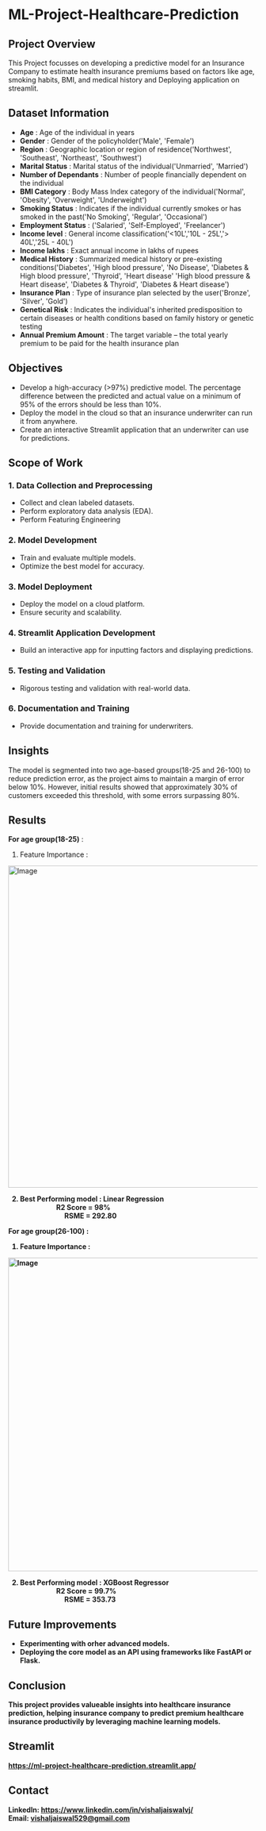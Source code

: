 # ML-Project-Healthcare-Prediction
## Project Overview
This Project focusses on developing a predictive model for an Insurance Company to estimate health insurance 
premiums based on factors like age, smoking habits, BMI, and medical history and Deploying application on streamlit.
## Dataset Information 
- **Age** : Age of the individual in years
- **Gender** : Gender of the policyholder('Male', 'Female')
- **Region** : Geographic location or region of residence('Northwest', 'Southeast', 'Northeast', 'Southwest')
- **Marital Status** : Marital status of the individual('Unmarried', 'Married')
- **Number of Dependants** : Number of people financially dependent on the individual
- **BMI Category** : Body Mass Index category of the individual('Normal', 'Obesity', 'Overweight', 'Underweight')
- **Smoking Status** : Indicates if the individual currently smokes or has smoked in the past('No Smoking', 'Regular', 'Occasional')
- **Employment Status** : ('Salaried', 'Self-Employed', 'Freelancer')
- **Income level** : General income classification('<10L','10L - 25L','> 40L','25L - 40L')
- **Income lakhs** : Exact annual income in lakhs of rupees
- **Medical History** : Summarized medical history or pre-existing conditions('Diabetes', 'High blood pressure', 'No Disease',
                                                                              'Diabetes & High blood pressure', 'Thyroid', 
                                                                               'Heart disease'
                                                                              'High blood pressure & Heart disease', 
                                                                              'Diabetes & Thyroid',
                                                                              'Diabetes & Heart disease')
- **Insurance Plan** : Type of insurance plan selected by the user('Bronze', 'Silver', 'Gold')
- **Genetical Risk** : Indicates the individual's inherited predisposition to certain diseases or health conditions based on family history or genetic testing
- **Annual Premium Amount** : The target variable – the total yearly premium to be paid for the health insurance plan
## Objectives 
- Develop a high-accuracy (>97%) predictive model. The percentage difference between the predicted and actual value on a minimum of 95% of the errors should be less than 
10%. 
- Deploy the model in the cloud so that an insurance underwriter can run it from anywhere. 
- Create an interactive Streamlit application that an underwriter can use for predictions.
## Scope of Work
### 1. Data Collection and Preprocessing  
  - Collect and clean labeled datasets.  
  - Perform exploratory data analysis (EDA).
  - Perform Featuring Engineering
### 2. Model Development  
  - Train and evaluate multiple models.  
  - Optimize the best model for accuracy. 
### 3. Model Deployment  
  - Deploy the model on a cloud platform.  
  - Ensure security and scalability. 
### 4. Streamlit Application Development  
  - Build an interactive app for inputting factors and displaying predictions. 
### 5. Testing and Validation  
  - Rigorous testing and validation with real-world data. 
### 6. Documentation and Training  
  - Provide documentation and training for underwriters.
## Insights  
The model is segmented into two age-based groups(18-25 and 26-100) to reduce prediction error, as the project aims to maintain a margin of error below 10%. However, initial results showed that approximately 30% of customers exceeded this threshold, with some errors surpassing 80%.
## Results
**For age group(18-25)** :  
  
1. Feature Importance : 

<img width="649" alt="Image" src="https://github.com/user-attachments/assets/b018b552-35f5-4fc8-ac4c-be672e3ac8ef" /><b>

2. Best Performing model : Linear Regression  
&nbsp;&nbsp;&nbsp;&nbsp;&nbsp;&nbsp;&nbsp;&nbsp;&nbsp;&nbsp;&nbsp;&nbsp;&nbsp;&nbsp;&nbsp;&nbsp;&nbsp;&nbsp;&nbsp;&nbsp;&nbsp;&nbsp;R2 Score = 98%  
&nbsp;&nbsp;&nbsp;&nbsp;&nbsp;&nbsp;&nbsp;&nbsp;&nbsp;&nbsp;&nbsp;&nbsp;&nbsp;&nbsp;&nbsp;&nbsp;&nbsp;&nbsp;&nbsp;&nbsp;&nbsp;&nbsp;&nbsp;&nbsp;&nbsp;&nbsp;&nbsp;RSME = 292.80

**For age group(26-100)** :  

1. Feature Importance :

<img width="632" alt="Image" src="https://github.com/user-attachments/assets/44fefd7c-299d-4ee9-a278-45cb1c1da3a4" /><b>

2. Best Performing model : XGBoost Regressor  
&nbsp;&nbsp;&nbsp;&nbsp;&nbsp;&nbsp;&nbsp;&nbsp;&nbsp;&nbsp;&nbsp;&nbsp;&nbsp;&nbsp;&nbsp;&nbsp;&nbsp;&nbsp;&nbsp;&nbsp;&nbsp;&nbsp;R2 Score = 99.7%  
&nbsp;&nbsp;&nbsp;&nbsp;&nbsp;&nbsp;&nbsp;&nbsp;&nbsp;&nbsp;&nbsp;&nbsp;&nbsp;&nbsp;&nbsp;&nbsp;&nbsp;&nbsp;&nbsp;&nbsp;&nbsp;&nbsp;&nbsp;&nbsp;&nbsp;&nbsp;&nbsp;RSME = 353.73

## Future Improvements
- Experimenting with orher advanced models.
- Deploying the core model as an API using frameworks like FastAPI or Flask.

## Conclusion  
This project provides valueable insights into healthcare insurance prediction, helping insurance company to predict premium healthcare insurance productivily by leveraging machine learning models.

## Streamlit 
https://ml-project-healthcare-prediction.streamlit.app/

## Contact
Linkedln: https://www.linkedin.com/in/vishaljaiswalvj/  
Email: vishaljaiswal529@gmail.com







